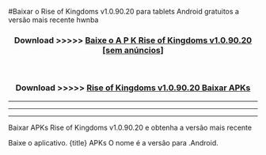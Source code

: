 #Baixar o Rise of Kingdoms v1.0.90.20  para tablets Android gratuitos a versão mais recente hwnba


<div align="center">
<h3>Download >>>>> <a href="https://pt-web.web.app/?pt= Rise of Kingdoms v1.0.90.20">Baixe o A P K Rise of Kingdoms v1.0.90.20 [sem anúncios]</a></h3><br>

<h3>Download >>>>> <a href="https://pt-web.web.app/?pt= Rise of Kingdoms v1.0.90.20">Rise of Kingdoms v1.0.90.20 Baixar APKs</a></h3>
</div>

----------------------------------------------------------

----------------------------------------------------------

----------------------------------------------------------

Baixar APKs Rise of Kingdoms v1.0.90.20 e obtenha a versão mais recente

Baixe o aplicativo. {title} APKs O nome é a versão para .Android.


